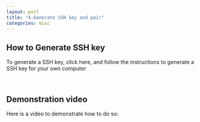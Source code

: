 ```yaml
---
layout: post
title: "4.Generate SSH key and pair"
categories: misc
---
```

<html> 
  <body>
    <h2>How to Generate SSH key</h2>
    <p>To generate a SSH key, click here, and follow the instructions to generate a SSH key for your own computer</p>
    <br>
    <h2>Demonstration video</h2>
    <p>Here is a video to demonstrate how to do so: <enter video link here</p>
  </body>
</html>
                                            
